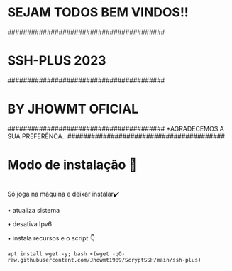 # SEJAM TODOS BEM VINDOS!!
########################################
# SSH-PLUS 2023
########################################
# BY JHOWMT OFICIAL
########################################
*AGRADECEMOS A SUA PREFERÊNCA..
########################################

# Modo de instalação 🔰
# 
Só joga na máquina e deixar instalar✔️

• atualiza sistema

• desativa Ipv6

• instala recursos e o script 👇
```
apt install wget -y; bash <(wget -qO- raw.githubusercontent.com/Jhowmt1989/ScryptSSH/main/ssh-plus)

```
